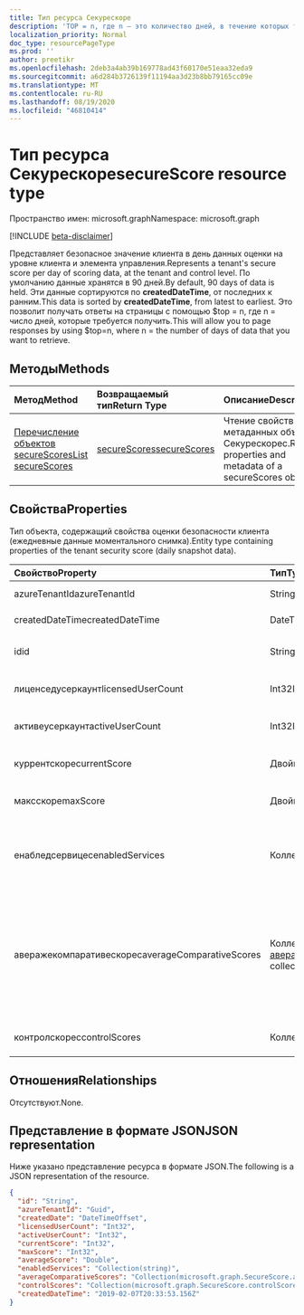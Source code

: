 ```yaml
---
title: Тип ресурса Секурескоре
description: 'TOP = n, где n — это количество дней, в течение которых требуется получить данные. '
localization_priority: Normal
doc_type: resourcePageType
ms.prod: ''
author: preetikr
ms.openlocfilehash: 2deb3a4ab39b169778ad43f60170e51eaa32eda9
ms.sourcegitcommit: a6d284b3726139f11194aa3d23b8bb79165cc09e
ms.translationtype: MT
ms.contentlocale: ru-RU
ms.lasthandoff: 08/19/2020
ms.locfileid: "46810414"
---
```

# <a name="securescore-resource-type"></a><span data-ttu-id="432b8-103">Тип ресурса Секурескоре</span><span class="sxs-lookup"><span data-stu-id="432b8-103">secureScore resource type</span></span>

<span data-ttu-id="432b8-104">Пространство имен: microsoft.graph</span><span class="sxs-lookup"><span data-stu-id="432b8-104">Namespace: microsoft.graph</span></span>

[!INCLUDE [beta-disclaimer](../../includes/beta-disclaimer.md)]

<span data-ttu-id="432b8-105">Представляет безопасное значение клиента в день данных оценки на уровне клиента и элемента управления.</span><span class="sxs-lookup"><span data-stu-id="432b8-105">Represents a tenant's secure score per day of scoring data, at the tenant and control level.</span></span> <span data-ttu-id="432b8-106">По умолчанию данные хранятся в 90 дней.</span><span class="sxs-lookup"><span data-stu-id="432b8-106">By default, 90 days of data is held.</span></span> <span data-ttu-id="432b8-107">Эти данные сортируются по **createdDateTime**, от последних к ранним.</span><span class="sxs-lookup"><span data-stu-id="432b8-107">This data is sorted by **createdDateTime**, from latest to earliest.</span></span> <span data-ttu-id="432b8-108">Это позволит получать ответы на страницы с помощью $top = n, где n = число дней, которые требуется получить.</span><span class="sxs-lookup"><span data-stu-id="432b8-108">This will allow you to page responses by using $top=n, where n = the number of days of data that you want to retrieve.</span></span>


## <a name="methods"></a><span data-ttu-id="432b8-109">Методы</span><span class="sxs-lookup"><span data-stu-id="432b8-109">Methods</span></span>

| <span data-ttu-id="432b8-110">Метод</span><span class="sxs-lookup"><span data-stu-id="432b8-110">Method</span></span>   | <span data-ttu-id="432b8-111">Возвращаемый тип</span><span class="sxs-lookup"><span data-stu-id="432b8-111">Return Type</span></span>|<span data-ttu-id="432b8-112">Описание</span><span class="sxs-lookup"><span data-stu-id="432b8-112">Description</span></span>|
|:---------------|:--------|:----------|
|[<span data-ttu-id="432b8-113">Перечисление объектов secureScores</span><span class="sxs-lookup"><span data-stu-id="432b8-113">List secureScores</span></span>](../api/securescores-list.md) | [<span data-ttu-id="432b8-114">secureScores</span><span class="sxs-lookup"><span data-stu-id="432b8-114">secureScores</span></span>](securescores.md) |<span data-ttu-id="432b8-115">Чтение свойств и метаданных объекта Секурескорес.</span><span class="sxs-lookup"><span data-stu-id="432b8-115">Read properties and metadata of a secureScores object.</span></span>|


## <a name="properties"></a><span data-ttu-id="432b8-116">Свойства</span><span class="sxs-lookup"><span data-stu-id="432b8-116">Properties</span></span>
<span data-ttu-id="432b8-117">Тип объекта, содержащий свойства оценки безопасности клиента (ежедневные данные моментального снимка).</span><span class="sxs-lookup"><span data-stu-id="432b8-117">Entity type containing properties of the tenant security score (daily snapshot data).</span></span>

|<span data-ttu-id="432b8-118">Свойство</span><span class="sxs-lookup"><span data-stu-id="432b8-118">Property</span></span> |<span data-ttu-id="432b8-119">Тип</span><span class="sxs-lookup"><span data-stu-id="432b8-119">Type</span></span> |<span data-ttu-id="432b8-120">Описание</span><span class="sxs-lookup"><span data-stu-id="432b8-120">Description</span></span> |
|:--|:--|:--|
|   <span data-ttu-id="432b8-121">azureTenantId</span><span class="sxs-lookup"><span data-stu-id="432b8-121">azureTenantId</span></span>   |   <span data-ttu-id="432b8-122">String</span><span class="sxs-lookup"><span data-stu-id="432b8-122">String</span></span>  |   <span data-ttu-id="432b8-123">Строка GUID для идентификатора клиента.</span><span class="sxs-lookup"><span data-stu-id="432b8-123">GUID string for tenant ID.</span></span>  |
|   <span data-ttu-id="432b8-124">createdDateTime</span><span class="sxs-lookup"><span data-stu-id="432b8-124">createdDateTime</span></span> |   <span data-ttu-id="432b8-125">DateTimeOffset</span><span class="sxs-lookup"><span data-stu-id="432b8-125">DateTimeOffset</span></span>  |   <span data-ttu-id="432b8-126">Дата создания объекта.</span><span class="sxs-lookup"><span data-stu-id="432b8-126">The date when the entity is created.</span></span>  |
|   <span data-ttu-id="432b8-127">id</span><span class="sxs-lookup"><span data-stu-id="432b8-127">id</span></span>  |   <span data-ttu-id="432b8-128">String</span><span class="sxs-lookup"><span data-stu-id="432b8-128">String</span></span>  |   <span data-ttu-id="432b8-129">Сочетание azureTenantId_createdDateTime.</span><span class="sxs-lookup"><span data-stu-id="432b8-129">Combination of azureTenantId_createdDateTime.</span></span>   |
|   <span data-ttu-id="432b8-130">лиценседусеркаунт</span><span class="sxs-lookup"><span data-stu-id="432b8-130">licensedUserCount</span></span>   |   <span data-ttu-id="432b8-131">Int32</span><span class="sxs-lookup"><span data-stu-id="432b8-131">Int32</span></span>   |   <span data-ttu-id="432b8-132">Число лицензированных пользователей для данного клиента.</span><span class="sxs-lookup"><span data-stu-id="432b8-132">Licensed user count of the given tenant.</span></span>    |
|   <span data-ttu-id="432b8-133">активеусеркаунт</span><span class="sxs-lookup"><span data-stu-id="432b8-133">activeUserCount</span></span> |   <span data-ttu-id="432b8-134">Int32</span><span class="sxs-lookup"><span data-stu-id="432b8-134">Int32</span></span>   |   <span data-ttu-id="432b8-135">Число активных пользователей для данного клиента.</span><span class="sxs-lookup"><span data-stu-id="432b8-135">Active user count of the given tenant.</span></span>  |
|   <span data-ttu-id="432b8-136">куррентскоре</span><span class="sxs-lookup"><span data-stu-id="432b8-136">currentScore</span></span>    |   <span data-ttu-id="432b8-137">Двойное с плавающей точкой</span><span class="sxs-lookup"><span data-stu-id="432b8-137">Double</span></span>  |   <span data-ttu-id="432b8-138">Текущий полученный рейтинг клиента на указанную дату.</span><span class="sxs-lookup"><span data-stu-id="432b8-138">Tenant current attained score on specified date.</span></span>    |
|   <span data-ttu-id="432b8-139">максскоре</span><span class="sxs-lookup"><span data-stu-id="432b8-139">maxScore</span></span> |  <span data-ttu-id="432b8-140">Двойное с плавающей точкой</span><span class="sxs-lookup"><span data-stu-id="432b8-140">Double</span></span>  |   <span data-ttu-id="432b8-141">Максимальная возможная Оценка клиента на указанную дату.</span><span class="sxs-lookup"><span data-stu-id="432b8-141">Tenant maximum possible score on specified date.</span></span>    |
|   <span data-ttu-id="432b8-142">енабледсервицес</span><span class="sxs-lookup"><span data-stu-id="432b8-142">enabledServices</span></span> |   <span data-ttu-id="432b8-143">Коллекция String</span><span class="sxs-lookup"><span data-stu-id="432b8-143">String collection</span></span>   |   <span data-ttu-id="432b8-144">Службы, предоставляемые корпорацией Майкрософт для клиента (например, Exchange Online, Skype, SharePoint).</span><span class="sxs-lookup"><span data-stu-id="432b8-144">Microsoft-provided services for the tenant (for example, Exchange online, Skype, Sharepoint).</span></span>   |
|   <span data-ttu-id="432b8-145">аверажекомпаративескорес</span><span class="sxs-lookup"><span data-stu-id="432b8-145">averageComparativeScores</span></span> |  <span data-ttu-id="432b8-146">Коллекция [аверажекомпаративескоре](averagecomparativescore.md)</span><span class="sxs-lookup"><span data-stu-id="432b8-146">[averageComparativeScore](averagecomparativescore.md) collection</span></span>    |<span data-ttu-id="432b8-147">Средняя оценка по различным областям (например, усреднение по отраслям, среднему на количество участников) и категории элементов управления (идентификация, данные, устройство, приложения, инфраструктура) в области.</span><span class="sxs-lookup"><span data-stu-id="432b8-147">Average score by different scopes (for example, average by industry, average by seating) and control category (Identity, Data, Device, Apps, Infrastructure) within the scope.</span></span> |
|   <span data-ttu-id="432b8-148">контролскорес</span><span class="sxs-lookup"><span data-stu-id="432b8-148">controlScores</span></span> | <span data-ttu-id="432b8-149">Коллекция [контролскоре](controlscore.md)</span><span class="sxs-lookup"><span data-stu-id="432b8-149">[controlScore](controlscore.md) collection</span></span>  |   <span data-ttu-id="432b8-150">Содержит результаты клиентов для набора элементов управления.</span><span class="sxs-lookup"><span data-stu-id="432b8-150">Contains tenant scores for a set of controls.</span></span>   |


## <a name="relationships"></a><span data-ttu-id="432b8-151">Отношения</span><span class="sxs-lookup"><span data-stu-id="432b8-151">Relationships</span></span>

<span data-ttu-id="432b8-152">Отсутствуют.</span><span class="sxs-lookup"><span data-stu-id="432b8-152">None.</span></span>

## <a name="json-representation"></a><span data-ttu-id="432b8-153">Представление в формате JSON</span><span class="sxs-lookup"><span data-stu-id="432b8-153">JSON representation</span></span>

<span data-ttu-id="432b8-154">Ниже указано представление ресурса в формате JSON.</span><span class="sxs-lookup"><span data-stu-id="432b8-154">The following is a JSON representation of the resource.</span></span>

<!-- {
  "blockType": "resource",
  "optionalProperties": [

  ],
  "@odata.type": "microsoft.graph.secureScore"
}-->

```json
{
  "id": "String",
  "azureTenantId": "Guid",
  "createdDate": "DateTimeOffset",
  "licensedUserCount": "Int32",
  "activeUserCount": "Int32",
  "currentScore": "Int32",
  "maxScore": "Int32",
  "averageScore": "Double",
  "enabledServices": "Collection(string)",
  "averageComparativeScores": "Collection(microsoft.graph.SecureScore.averageComparativeScores)",
  "controlScores": "Collection(microsoft.graph.SecureScore.controlScores)",
  "createdDateTime": "2019-02-07T20:33:53.156Z"
}

```


<!--
{
  "type": "#page.annotation",
  "description": "secureScores resource",
  "keywords": "",
  "section": "documentation",
  "tocPath": "",
  "suppressions": []
}
-->
